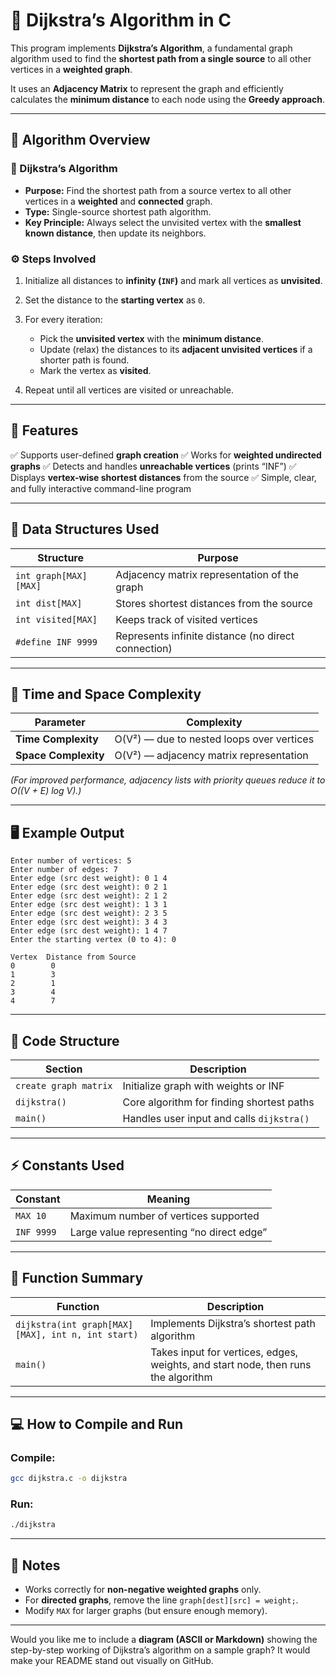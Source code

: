 # 🚦 Dijkstra’s Algorithm in C

This program implements **Dijkstra’s Algorithm**, a fundamental graph algorithm used to find the **shortest path from a single source** to all other vertices in a **weighted graph**.

It uses an **Adjacency Matrix** to represent the graph and efficiently calculates the **minimum distance** to each node using the **Greedy approach**.

---

## 🧠 Algorithm Overview

### 🔹 Dijkstra’s Algorithm

* **Purpose:** Find the shortest path from a source vertex to all other vertices in a **weighted** and **connected** graph.
* **Type:** Single-source shortest path algorithm.
* **Key Principle:** Always select the unvisited vertex with the **smallest known distance**, then update its neighbors.

### ⚙️ Steps Involved

1. Initialize all distances to **infinity (`INF`)** and mark all vertices as **unvisited**.
2. Set the distance to the **starting vertex** as `0`.
3. For every iteration:

   * Pick the **unvisited vertex** with the **minimum distance**.
   * Update (relax) the distances to its **adjacent unvisited vertices** if a shorter path is found.
   * Mark the vertex as **visited**.
4. Repeat until all vertices are visited or unreachable.

---

## 🧩 Features

✅ Supports user-defined **graph creation**
✅ Works for **weighted undirected graphs**
✅ Detects and handles **unreachable vertices** (prints “INF”)
✅ Displays **vertex-wise shortest distances** from the source
✅ Simple, clear, and fully interactive command-line program

---

## 🧮 Data Structures Used

| Structure             | Purpose                                             |
| --------------------- | --------------------------------------------------- |
| `int graph[MAX][MAX]` | Adjacency matrix representation of the graph        |
| `int dist[MAX]`       | Stores shortest distances from the source           |
| `int visited[MAX]`    | Keeps track of visited vertices                     |
| `#define INF 9999`    | Represents infinite distance (no direct connection) |

---

## 🧠 Time and Space Complexity

| Parameter            | Complexity                                |
| -------------------- | ----------------------------------------- |
| **Time Complexity**  | O(V²) — due to nested loops over vertices |
| **Space Complexity** | O(V²) — adjacency matrix representation   |

*(For improved performance, adjacency lists with priority queues reduce it to O((V + E) log V).)*

---

## 🖥️ Example Output

```
Enter number of vertices: 5
Enter number of edges: 7
Enter edge (src dest weight): 0 1 4
Enter edge (src dest weight): 0 2 1
Enter edge (src dest weight): 2 1 2
Enter edge (src dest weight): 1 3 1
Enter edge (src dest weight): 2 3 5
Enter edge (src dest weight): 3 4 3
Enter edge (src dest weight): 1 4 7
Enter the starting vertex (0 to 4): 0

Vertex  Distance from Source
0        0
1        3
2        1
3        4
4        7
```

---

## 🧾 Code Structure

| Section               | Description                               |
| --------------------- | ----------------------------------------- |
| `create graph matrix` | Initialize graph with weights or INF      |
| `dijkstra()`          | Core algorithm for finding shortest paths |
| `main()`              | Handles user input and calls `dijkstra()` |

---

## ⚡ Constants Used

| Constant   | Meaning                                   |
| ---------- | ----------------------------------------- |
| `MAX 10`   | Maximum number of vertices supported      |
| `INF 9999` | Large value representing “no direct edge” |

---

## 🧩 Function Summary

| Function                                          | Description                                                                       |
| ------------------------------------------------- | --------------------------------------------------------------------------------- |
| `dijkstra(int graph[MAX][MAX], int n, int start)` | Implements Dijkstra’s shortest path algorithm                                     |
| `main()`                                          | Takes input for vertices, edges, weights, and start node, then runs the algorithm |

---

## 💻 How to Compile and Run

### **Compile:**

```bash
gcc dijkstra.c -o dijkstra
```

### **Run:**

```bash
./dijkstra
```

---

## 🧠 Notes

* Works correctly for **non-negative weighted graphs** only.
* For **directed graphs**, remove the line `graph[dest][src] = weight;`.
* Modify `MAX` for larger graphs (but ensure enough memory).

---


Would you like me to include a **diagram (ASCII or Markdown)** showing the step-by-step working of Dijkstra’s algorithm on a sample graph? It would make your README stand out visually on GitHub.
```
